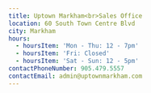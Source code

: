 ```yaml
---
title: Uptown Markham<br>Sales Office
location: 60 South Town Centre Blvd
city: Markham
hours:
  - hoursItem: 'Mon - Thu: 12 - 7pm'
  - hoursItem: 'Fri: Closed'
  - hoursItem: 'Sat - Sun: 12 - 5pm'
contactPhoneNumber: 905.479.5557
contactEmail: admin@uptownmarkham.com
---
```


